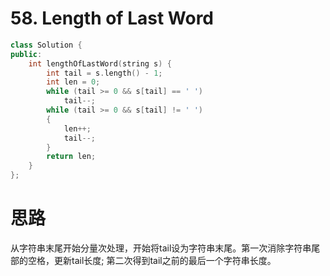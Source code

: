 # 58. Length of Last Word

```c++
class Solution {
public:
    int lengthOfLastWord(string s) {
        int tail = s.length() - 1;
        int len = 0;
        while (tail >= 0 && s[tail] == ' ')
            tail--;
        while (tail >= 0 && s[tail] != ' ')
        {
            len++;
            tail--;
        }
        return len;
    }
};
```

# 思路

从字符串末尾开始分量次处理，开始将tail设为字符串末尾。第一次消除字符串尾部的空格，更新tail长度; 第二次得到tail之前的最后一个字符串长度。